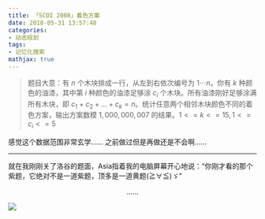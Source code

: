 ```yaml
---
title: 「SCOI 2008」着色方案
date: 2018-05-31 13:57:48
categories:
- 动态规划
tags:
- 记忆化搜索
mathjax: true
---
```


> 题目大意：有 $n$ 个木块排成一行，从左到右依次编号为 $1\cdots n$。你有 $k$ 种颜色的油漆，其中第 $i$ 种颜色的油漆足够涂 $c_i$ 个木块。所有油漆刚好足够涂满所有木块，即 $c_1+c_2+...+c_k=n$。统计任意两个相邻木块颜色不同的着色方案，输出方案数模 $1,000,000,007$ 的结果。$1 <= k <= 15, 1 <= c_i <= 5$

感觉这个数据范围非常玄学…… 之前做过但是再做还是不会啊……

---

就在我刚刚关了洛谷的题面，Asia指着我的电脑屏幕开心地说：“你刚才看的那个紫题，它绝对不是一道紫题，顶多是一道黄题(≧∀≦)ゞ”

<center> …… </center>

![](http://images.cnblogs.com/cnblogs_com/milky-w/1226322/o_QQ%e5%9b%be%e7%89%8720180531155607.jpg)
